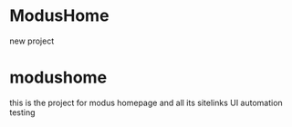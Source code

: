 # ModusHome


new project
# modushome


this is the project for modus homepage and all its sitelinks UI automation testing